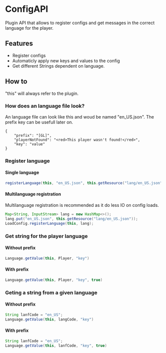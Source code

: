 # ConfigAPI

Plugin API that allows to register configs and get messages in the correct language for the player.

## Features

- Register configs
- Automaticly apply new keys and values to the config
- Get different Strings dependent on language.

## How to

"this" will always refer to the plugin.

### How does an language file look?

An language file can look like this and woud be named "en_US.json". The prefix key can be usefull later on.

```
{
    "prefix": "[GL]",
    "playerNotFound": "<red>This player wasn't found!</red>",
    "key": "value"
}
```

### Register language

#### Single language

```java
registerLanguage(this, "en_US.json", this.getResource("lang/en_US.json"))
```

#### Multilanguage registration

Multilanguage registration is recommended as it do less IO on config loads.

```java
Map<String, InputStream> lang = new HashMap<>();
lang.put("en_US.json", this.getResource("lang/en_US.json"));
LoadConfig.registerLanguage(this, lang);
```

### Get string for the player language

#### Without prefix

```java
Language.getValue(this, Player, "key")
```

#### With prefix

```java
Language.getValue(this, Player, "key", true)
```

### Geting a string from a given language

#### Without prefix

```java
String lanfCode = "en_US";
Language.getValue(this, langCode, "key")
```

#### With prefix

```java
String lanfCode = "en_US";
Language.getValue(this, lanfCode, "key", true)
```
